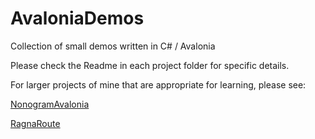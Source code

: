 # AvaloniaDemos
Collection of small demos written in C# / Avalonia

Please check the Readme in each project folder for specific details.

For larger projects of mine that are appropriate for learning, please see:

[NonogramAvalonia](https://github.com/stevemonaco/NonogramAvalonia)

[RagnaRoute](https://github.com/stevemonaco/RagnaRoute)
